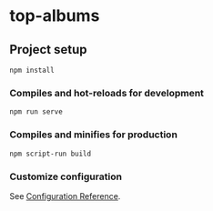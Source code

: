 # top-albums

## Project setup
```
npm install
```

### Compiles and hot-reloads for development
```
npm run serve
```

### Compiles and minifies for production
```
npm script-run build
```

### Customize configuration
See [Configuration Reference](https://cli.vuejs.org/config/).

